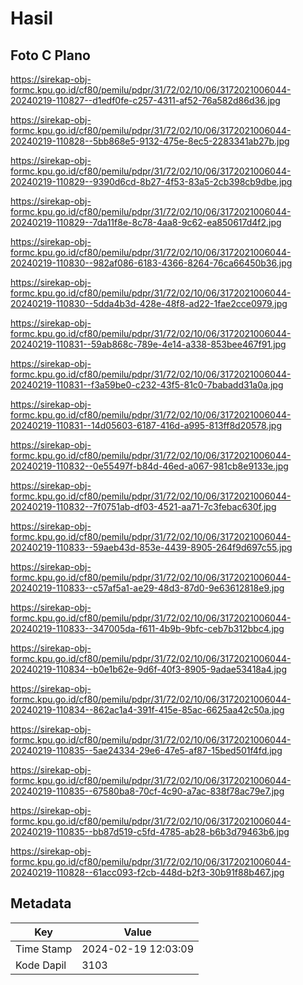 # Hasil

## Foto C Plano

https://sirekap-obj-formc.kpu.go.id/cf80/pemilu/pdpr/31/72/02/10/06/3172021006044-20240219-110827--d1edf0fe-c257-4311-af52-76a582d86d36.jpg

https://sirekap-obj-formc.kpu.go.id/cf80/pemilu/pdpr/31/72/02/10/06/3172021006044-20240219-110828--5bb868e5-9132-475e-8ec5-2283341ab27b.jpg

https://sirekap-obj-formc.kpu.go.id/cf80/pemilu/pdpr/31/72/02/10/06/3172021006044-20240219-110829--9390d6cd-8b27-4f53-83a5-2cb398cb9dbe.jpg

https://sirekap-obj-formc.kpu.go.id/cf80/pemilu/pdpr/31/72/02/10/06/3172021006044-20240219-110829--7da11f8e-8c78-4aa8-9c62-ea850617d4f2.jpg

https://sirekap-obj-formc.kpu.go.id/cf80/pemilu/pdpr/31/72/02/10/06/3172021006044-20240219-110830--982af086-6183-4366-8264-76ca66450b36.jpg

https://sirekap-obj-formc.kpu.go.id/cf80/pemilu/pdpr/31/72/02/10/06/3172021006044-20240219-110830--5dda4b3d-428e-48f8-ad22-1fae2cce0979.jpg

https://sirekap-obj-formc.kpu.go.id/cf80/pemilu/pdpr/31/72/02/10/06/3172021006044-20240219-110831--59ab868c-789e-4e14-a338-853bee467f91.jpg

https://sirekap-obj-formc.kpu.go.id/cf80/pemilu/pdpr/31/72/02/10/06/3172021006044-20240219-110831--f3a59be0-c232-43f5-81c0-7babadd31a0a.jpg

https://sirekap-obj-formc.kpu.go.id/cf80/pemilu/pdpr/31/72/02/10/06/3172021006044-20240219-110831--14d05603-6187-416d-a995-813ff8d20578.jpg

https://sirekap-obj-formc.kpu.go.id/cf80/pemilu/pdpr/31/72/02/10/06/3172021006044-20240219-110832--0e55497f-b84d-46ed-a067-981cb8e9133e.jpg

https://sirekap-obj-formc.kpu.go.id/cf80/pemilu/pdpr/31/72/02/10/06/3172021006044-20240219-110832--7f0751ab-df03-4521-aa71-7c3febac630f.jpg

https://sirekap-obj-formc.kpu.go.id/cf80/pemilu/pdpr/31/72/02/10/06/3172021006044-20240219-110833--59aeb43d-853e-4439-8905-264f9d697c55.jpg

https://sirekap-obj-formc.kpu.go.id/cf80/pemilu/pdpr/31/72/02/10/06/3172021006044-20240219-110833--c57af5a1-ae29-48d3-87d0-9e63612818e9.jpg

https://sirekap-obj-formc.kpu.go.id/cf80/pemilu/pdpr/31/72/02/10/06/3172021006044-20240219-110833--347005da-f611-4b9b-9bfc-ceb7b312bbc4.jpg

https://sirekap-obj-formc.kpu.go.id/cf80/pemilu/pdpr/31/72/02/10/06/3172021006044-20240219-110834--b0e1b62e-9d6f-40f3-8905-9adae53418a4.jpg

https://sirekap-obj-formc.kpu.go.id/cf80/pemilu/pdpr/31/72/02/10/06/3172021006044-20240219-110834--862ac1a4-391f-415e-85ac-6625aa42c50a.jpg

https://sirekap-obj-formc.kpu.go.id/cf80/pemilu/pdpr/31/72/02/10/06/3172021006044-20240219-110835--5ae24334-29e6-47e5-af87-15bed501f4fd.jpg

https://sirekap-obj-formc.kpu.go.id/cf80/pemilu/pdpr/31/72/02/10/06/3172021006044-20240219-110835--67580ba8-70cf-4c90-a7ac-838f78ac79e7.jpg

https://sirekap-obj-formc.kpu.go.id/cf80/pemilu/pdpr/31/72/02/10/06/3172021006044-20240219-110835--bb87d519-c5fd-4785-ab28-b6b3d79463b6.jpg

https://sirekap-obj-formc.kpu.go.id/cf80/pemilu/pdpr/31/72/02/10/06/3172021006044-20240219-110828--61acc093-f2cb-448d-b2f3-30b91f88b467.jpg


## Metadata

| Key        | Value               |
| ---------- | ------------------- |
| Time Stamp | 2024-02-19 12:03:09 |
| Kode Dapil | 3103                |



